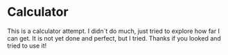 # Calculator
This is a calculator attempt. I didn`t do much, just tried to explore how far I can get. It is not yet done and perfect, but I tried. Thanks if you looked and tried to use it!
